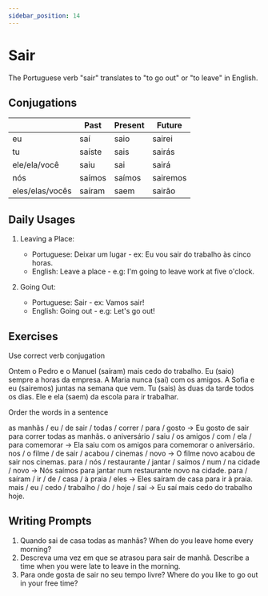 ```yaml
---
sidebar_position: 14
---
```


# Sair

The Portuguese verb "sair" translates to "to go out" or "to leave" in English.

## Conjugations

|                 | Past   | Present | Future   |
| --------------- | ------ | ------- | -------- |
| eu              | saí    | saio    | sairei   |
| tu              | saíste | sais    | sairás   |
| ele/ela/você    | saiu   | sai     | sairá    |
| nós             | saímos | saímos  | sairemos |
| eles/elas/vocês | saíram | saem    | sairão   |

## Daily Usages

1. Leaving a Place:

   - Portuguese: Deixar um lugar - ex: Eu vou sair do trabalho às cinco horas.
   - English: Leave a place - e.g: I'm going to leave work at five o'clock.

2. Going Out:

   - Portuguese: Sair - ex: Vamos sair!
   - English: Going out - e.g: Let's go out!

## Exercises

Use correct verb conjugation

Ontem o Pedro e o Manuel (saíram) mais cedo do trabalho.
Eu (saio) sempre a horas da empresa.
A Maria nunca (sai) com os amigos.
A Sofia e eu (sairemos) juntas na semana que vem.
Tu (sais) às duas da tarde todos os dias.
Ele e ela (saem) da escola para ir trabalhar.

Order the words in a sentence

as manhãs / eu / de sair / todas / correr / para / gosto -> Eu gosto de sair para correr todas as manhãs.
o aniversário / saiu / os amigos / com / ela / para comemorar -> Ela saiu com os amigos para comemorar o aniversário.
nos / o filme / de sair / acabou / cinemas / novo -> O filme novo acabou de sair nos cinemas.
para / nós / restaurante / jantar / saímos / num / na cidade / novo -> Nós saímos para jantar num restaurante novo na cidade.
para / saíram / ir / de / casa / à praia / eles -> Eles saíram de casa para ir à praia.
mais / eu / cedo / trabalho / do / hoje / saí -> Eu saí mais cedo do trabalho hoje.

## Writing Prompts

1. Quando sai de casa todas as manhãs? When do you leave home every morning?
2. Descreva uma vez em que se atrasou para sair de manhã. Describe a time when you were late to leave in the morning.
3. Para onde gosta de sair no seu tempo livre? Where do you like to go out in your free time?
